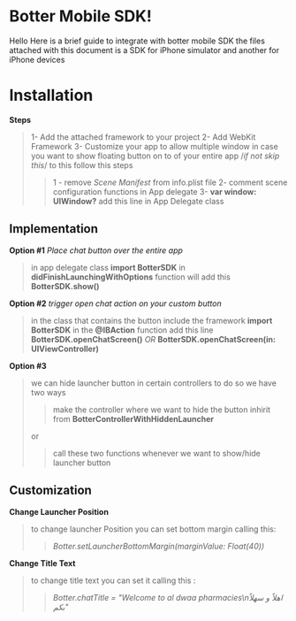 # Botter Mobile SDK!

Hello Here is a brief guide to integrate with botter mobile SDK
the files attached with this document is a SDK for iPhone simulator and another for iPhone devices 

# Installation

**Steps**
>1- Add the attached framework to your project
>2- Add WebKit Framework 
>3- Customize your app to allow multiple window in case you want to show floating button on to of your entire app /*if not skip  this*/ to this follow this steps
>> 1 - remove _Scene Manifest_ from info.plist file 
>> 2- comment scene configuration functions in App delegate 
>> 3- **var  window: UIWindow?** add this line in App Delegate class



## Implementation

**Option #1** 
*Place chat button over the entire app*
 > in app delegate class **import  BotterSDK**
 > in **didFinishLaunchingWithOptions** function will add this 
 > **BotterSDK.show()**

**Option #2** 
*trigger open chat action on your custom button*

> in the class that contains the button include the framework **import  BotterSDK**
> in the **@IBAction** function add this line **BotterSDK.openChatScreen()** *OR* **BotterSDK.openChatScreen(in: UIViewController)**

**Option #3** 

> we can hide launcher button in certain controllers to do so we have two ways 
>
> > make the controller where we want to hide the button inhirit from **BotterControllerWithHiddenLauncher** 
>
> or
>
> > call these two functions whenever we want to show/hide launcher button

## Customization

**Change Launcher Position** 

> to change launcher Position you can set bottom margin calling this:
>
> > *Botter.setLauncherBottomMargin(marginValue: Float(40))*

**Change Title Text** 

> to change title text you can set it calling this :
>
> > *Botter.chatTitle = "Welcome to al dwaa pharmacies\nاهلاً و سهلاً بكم"*